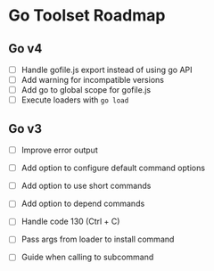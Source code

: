 # Go Toolset Roadmap

## Go v4

- [ ] Handle gofile.js export instead of using go API
- [ ] Add warning for incompatible versions
- [ ] Add go to global scope for gofile.js
- [ ] Execute loaders with `go load`

## Go v3

- [ ] Improve error output
- [ ] Add option to configure default command options
- [ ] Add option to use short commands
- [ ] Add option to depend commands
- [ ] Handle code 130 (Ctrl + C)
- [ ] Pass args from loader to install command
- [ ] Guide when calling to subcommand

